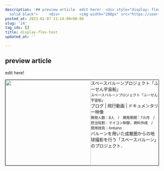 ```yaml
---
description: '## preview article  edit here!  <div style="display: flex; border: 1px
  solid black">     <div>         <img width="280px" src="https://user-images.githubusercontent.com/55144709/217227061-a68ae629-6dd...'
posted_at: 2023-02-07 11:14:00+00:00
slug: '14'
tag_ids: []
title: display-flex-test
updated_at: ''

---
```

## preview article

edit here!

<div style="display: flex; border: 1px solid black">
    <div>
        <img width="280px" src="https://user-images.githubusercontent.com/55144709/217227061-a68ae629-6dd4-4b2d-bdc5-66da760342bc.jpg">
    </div>
    <div>
        <div>
            スペースバルーンプロジェクト「ふーせん宇宙船」
        </div>
        <div>
            <sub>スペースバルーンプロジェクト「ふーせん宇宙船」</sub>
        </div>
        <div>
            ブログ | 飛行動画 | ドキュメンタリー映像
        </div>
        <div>
            <sub>
                開発人数：8人　/　開発期間：7カ月　/　担当役割：マイコン制御，資料作成　/　使用技術：Arduino
            </sub>
        </div>
        <div>
            バルーンを用いた成層圏からの地球撮影を行う「スペースバルーン」のプロジェクト．
        </div>
    </div>
</div>



